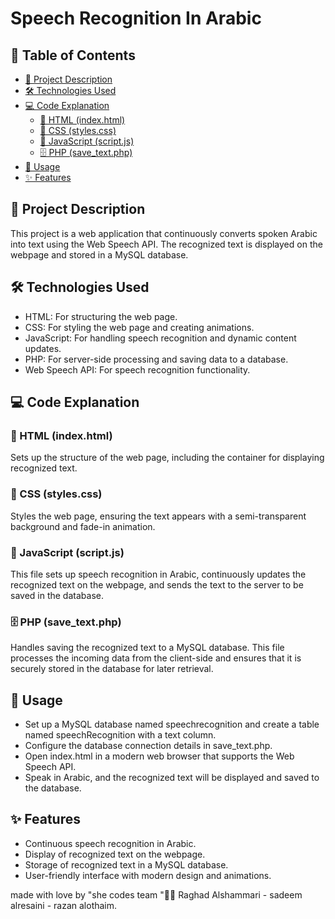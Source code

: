 # Speech Recognition In Arabic

## 📑 Table of Contents
- [📃 Project Description](#-project-description)
- [🛠️ Technologies Used](#️-technologies-used)
- [💻 Code Explanation](#-code-explanation)
  - [📄 HTML (index.html)](#-html-indexhtml)
  - [🎨 CSS (styles.css)](#-css-stylescss)
  - [📝 JavaScript (script.js)](#-javascript-scriptjs)
  - [🗄️ PHP (save_text.php)]([#-php-save_textphp])
- [🚀 Usage](#-usage)
- [✨ Features](#-features)



## 📃 Project Description

This project is a web application that continuously converts spoken Arabic into text using the Web Speech API. The recognized text is displayed on the webpage and stored in a MySQL database.

## 🛠️ Technologies Used
- HTML: For structuring the web page.
- CSS: For styling the web page and creating animations.
- JavaScript: For handling speech recognition and dynamic content updates.
- PHP: For server-side processing and saving data to a database.
- Web Speech API: For speech recognition functionality.
  
## 💻 Code Explanation

### 📄 HTML (index.html)
Sets up the structure of the web page, including the container for displaying recognized text.

### 🎨 CSS (styles.css)
Styles the web page, ensuring the text appears with a semi-transparent background and fade-in animation.

### 📝 JavaScript (script.js)
This file sets up speech recognition in Arabic, continuously updates the recognized text on the webpage, and sends the text to the server to be saved in the database.

### 🗄️ PHP (save_text.php)
Handles saving the recognized text to a MySQL database. This file processes the incoming data from the client-side and ensures that it is securely stored in the database for later retrieval.

## 🚀 Usage
- Set up a MySQL database named speechrecognition and create a table named speechRecognition with a text column.
- Configure the database connection details in save_text.php.
- Open index.html in a modern web browser that supports the Web Speech API.
- Speak in Arabic, and the recognized text will be displayed and saved to the database.

## ✨ Features

- Continuous speech recognition in Arabic.
- Display of recognized text on the webpage.
- Storage of recognized text in a MySQL database.
- User-friendly interface with modern design and animations.

made with love by "she codes team "🤍😄 
Raghad Alshammari - sadeem alresaini - razan alothaim.
